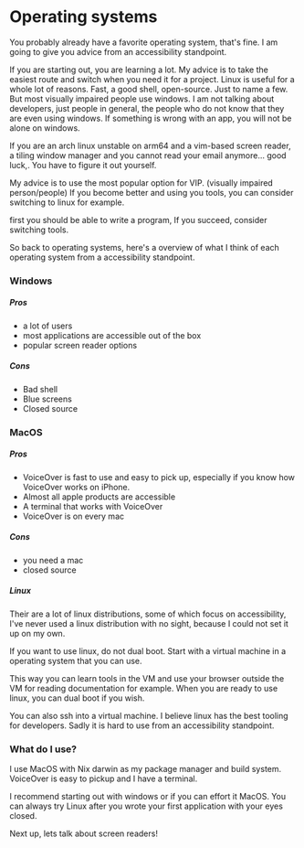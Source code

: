# Operating systems

You probably already have a favorite operating system, that's fine. 
I am going to give you advice from an accessibility standpoint.

If you are starting out, you are learning a lot. My advice is to take the easiest route and switch when you need it for a project.
Linux is useful for a whole lot of reasons.
Fast, a good shell, open-source. Just to name a few.
But most visually impaired people use windows. I am not talking about developers, just people in general, the people who do not know that they are even using windows.
If something is wrong with an app, you will not be alone on windows.

If you are an arch linux unstable on arm64 and a vim-based screen reader, a tiling window manager and you cannot read your email anymore... good luck,. You have to figure it out yourself.

My advice is to use the most popular option for VIP. (visually impaired person/people)
If you become better and using you tools, you can consider switching to linux for example.

first you should be able to write a program, If you succeed, consider switching tools.

So back to operating systems, here's a overview of what I think of each operating system from a accessibility standpoint.


### Windows

##### Pros

- a lot of users
- most applications are accessible out of the box
- popular screen reader options

##### Cons

- Bad shell
- Blue screens
- Closed source


### MacOS

##### Pros

- VoiceOver is fast to use and easy to pick up, especially if you  know how VoiceOver works on iPhone.
- Almost all apple products are accessible
- A terminal that works with VoiceOver
- VoiceOver is on every mac


##### Cons

- you need a mac
- closed source

##### Linux

Their are a lot of linux distributions, some of which focus on accessibility, I've never used a linux distribution with no sight, because I could not set it up on my own.

If you want to use linux, do not dual boot. 
Start with a virtual machine in a operating system that you can use.

This way you can learn tools in the VM and use your browser outside the VM for reading documentation for example.
When you are ready to use linux, you can dual boot if you wish.

You can also ssh into a virtual machine.
I believe linux has the best tooling for developers. 
Sadly it is hard to use from an accessibility standpoint.

### What do I use?

I use MacOS with Nix darwin as my package manager and build system.
VoiceOver is easy to pickup and I have a terminal.

I recommend starting out with windows or if you can effort it MacOS.
You can always try Linux after you wrote your first application with your eyes closed.


Next up, lets talk about screen readers!
